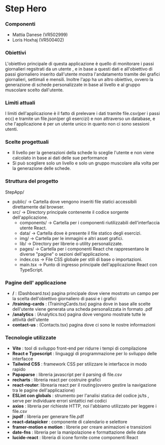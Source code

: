 # Step Hero

### Componenti
- Mattia Danese (VR502999)
- Loris Hoxhaj (VR500402)

### Obiettivi
L'obiettivo principale di questa applicazione è quello di monitorare i passi giornalieri regsitrati da un utente , e in base a questi dati e all'obiettivo di passi giornaliero inserito  dall'utente mostra l'andatamento  tramite dei  grafici giornalieri, settimali e mensili.
Inoltre l'app ha un altro obiettivo, ovvero la generazione di schede personalizzate in base al livello e al gruppo muscolare scelto dall'utente.


### Limiti attuali
I limiti dell'applicazione è il fatto di prelevare i dati tramite file.csv(per i passi ecc) e tramite un file.json(per gli esercizi) e non attraverso un database, e che l'applicazione è per un utente unico in quanto non ci sono sessioni utenti.


### Scelte progettuali
- Il livello per la generazioni della schede lo sceglie l'utente e non viene calcolato in base ai dati delle sue performance
- Si può scegliere solo un livello e solo un gruppo muscolare  alla volta per la generazione delle schede.


### Struttura del progetto
StepApp/
- public/             -> Cartella dove vengono inseriti file statici  accessibili direttamente dal browser.
- src/                -> Directory principale contenente il codice sorgente dell'applicazione.
    - components/     -> Cartella per i componenti riutilizzabili dell'interfaccia utente React.
    - data/           -> Cartella dove è presente il file statico degli esercizi.
    - img/            -> Cartella per le immagini e altri asset grafici.
    - lib/            -> Directory per librerie o utility personalizzate.
    - pages/          -> Cartella per i componenti React che rappresentano le diverse "pagine" o sezioni dell'applicazione.
    - index.css       -> File CSS globale per stili di base o importazioni.
    - main.tsx        -> Punto di ingresso principale dell'applicazione React con TypeScript.


### Pagine dell' applicazione
- **/** : (Dashboard.tsx) pagina principale dove viene mostrato un campo per la scelta dell'obiettivo giornaliero di passi e i grafici
- **/training-cards** : (TrainingCards.tsx) pagina dove in base alle scelte dell'utente viene generata una scheda personalizzata in formato .pdf
- **/analytics** : (Analytics.tsx) pagina dove vengono mostrate tutte le attività dell'utente
- **contact-us** : (Contacts.tsx) pagina dove ci sono le nostre informazioni

### Tecnologie utilizzate
- **Vite** : tool di sviluppo front-end per ridurre i tempi di compilazione
- **React e Typescript** : linguaggi di programmazione per lo sviluppo delle interfacce
- **Tailwind CSS** : framework CSS per stilizzare le interfacce in modo rapido
- **Papaparse** : libreria javascript per il parsing di file.csv
- **recharts** : libreria react per costruire grafici
- **react-router**: librearia react per il routing(ovvero gestire la navigazione tra le pagine dell'applicazione)
- **ESLint con globals** : strumento per l'analisi statica del codice js/ts , serve per individuare errori sintattici nel codici
- **axios** : libreria per richieste HTTP, noi l'abbiamo utilizzato per leggere i file.csv
- **jspdf** : libreria per generare file.pdf
- **react-datapicker** : componente di calendario e selettore 
- **framer-motion e motion** : librerie per creare animazioni e transizioni
- **date-fns** : libreria per la manipolazione e formattazione delle date
- **lucide-react** : libreria di icone fornite come componenti React



